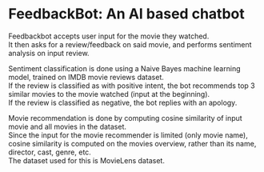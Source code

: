 # FeedbackBot: An AI based chatbot
Feedbackbot accepts user input for the movie they watched.\
It then asks for a review/feedback on said movie, and performs sentiment analysis on input review.

Sentiment classification is done using a Naive Bayes machine learning model, trained on IMDB movie reviews dataset.\
If the review is classified as with positive intent, the bot recommends top 3 similar movies to the movie watched (input at the beginning).\
If the review is classified as negative, the bot replies with an apology.

Movie recommendation is done by computing cosine similarity of input movie and all movies in the dataset.\
Since the input for the movie recommender is limited (only movie name), cosine similarity is computed on the movies overview, rather than its name, director, cast, genre, etc.\
The dataset used for this is MovieLens dataset.


